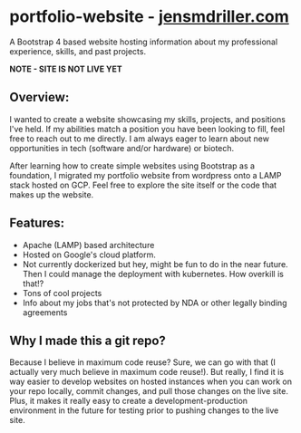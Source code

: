 # portfolio-website - [jensmdriller.com](http://jensmdriller.com)
A Bootstrap 4 based website hosting information about my professional experience, skills, and past projects. 

**NOTE - SITE IS NOT LIVE YET**

## Overview:
I wanted to create a website showcasing my skills, projects, and positions I've held. If my abilities match a position you have been looking to fill, feel free to reach out to me directly. I am always eager to learn about new opportunities in tech (software and/or hardware) or biotech.

After learning how to create simple websites using Bootstrap as a foundation, I migrated my portfolio website from wordpress onto a LAMP stack hosted on GCP. Feel free to explore the site itself or the code that makes up the website. 

## Features:
- Apache (LAMP) based architecture
- Hosted on Google's cloud platform. 
- Not currently dockerized but hey, might be fun to do in the near future. Then I could manage the deployment with kubernetes. How overkill is that!?
- Tons of cool projects
- Info about my jobs that's not protected by NDA or other legally binding agreements

## Why I made this a git repo?
Because I believe in maximum code reuse? Sure, we can go with that (I actually very much believe in maximum code reuse!). But really, I find it is way easier to develop websites on hosted instances when you can work on your repo locally, commit changes, and pull those changes on the live site. Plus, it makes it really easy to create a development-production environment in the future for testing prior to pushing changes to the live site. 